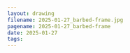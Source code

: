 ```yaml
---
layout: drawing
filename: 2025-01-27_barbed-frame.jpg
pagename: 2025-01-27_barbed-frame
date: 2025-01-27
tags:
---
```

